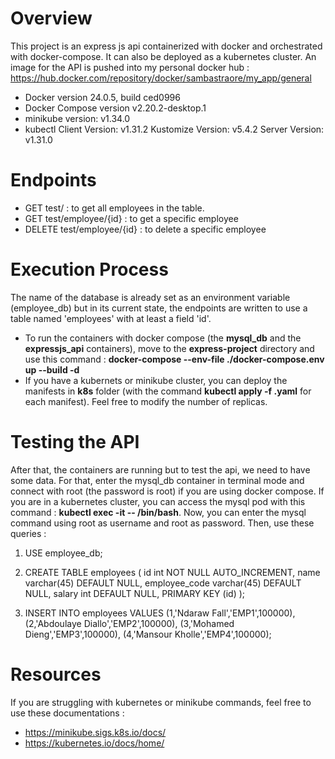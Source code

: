 # Overview
This project is an express js api containerized with docker and orchestrated with docker-compose. It can also be deployed as a kubernetes cluster.
An image for the API is pushed into my personal docker hub : https://hub.docker.com/repository/docker/sambastraore/my_app/general

- Docker version 24.0.5, build ced0996
- Docker Compose version v2.20.2-desktop.1
- minikube version: v1.34.0
- kubectl 
    Client Version: v1.31.2
    Kustomize Version: v5.4.2
    Server Version: v1.31.0  

# Endpoints
- GET test/ : to get all employees in the table.
- GET test/employee/{id} : to get a specific employee
- DELETE test/employee/{id} : to delete a specific employee


# Execution Process
The name of the database is already set as an environment variable (employee_db) but in its current state, the endpoints are written to use a table named 'employees' with at least a field 'id'.

- To run the containers with docker compose (the **mysql_db** and the **expressjs_api** containers), move to the **express-project** directory and use this command : **docker-compose --env-file ./docker-compose.env up --build -d**
- If you have a kubernets or minikube cluster, you can deploy the manifests in **k8s** folder (with the command **kubectl apply -f <filename>.yaml** for each manifest). Feel free to modify the number of replicas. 


# Testing the API
After that, the containers are running but to test the api, we need to have some data. 
For that, enter the mysql_db container in terminal mode and connect with root (the password is root) if you are using docker compose. If you are in a kubernetes cluster, you can access the mysql pod with this command : **kubectl exec -it <mysql-pod-name> -- /bin/bash**. Now, you can enter the mysql command using root as username and root as password.
Then, use these queries : 
1) USE employee_db;
  
2) CREATE TABLE employees (
id int NOT NULL AUTO_INCREMENT,
name varchar(45) DEFAULT NULL,
employee_code varchar(45) DEFAULT NULL,
salary int DEFAULT NULL,
PRIMARY KEY (id)
);

3) INSERT INTO employees VALUES 
(1,'Ndaraw Fall','EMP1',100000),
(2,'Abdoulaye Diallo','EMP2',100000),
(3,'Mohamed Dieng','EMP3',100000),
(4,'Mansour Kholle','EMP4',100000);

# Resources
If you are struggling with kubernetes or minikube commands, feel free to use these documentations : 
- https://minikube.sigs.k8s.io/docs/
- https://kubernetes.io/docs/home/
